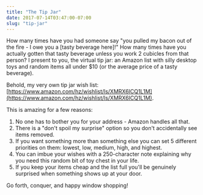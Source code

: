```yaml
---
title: "The Tip Jar"
date: 2017-07-14T03:47:00-07:00
slug: "tip-jar"
---
```


How many times have you had someone say "you pulled my bacon out of the fire - I owe
you a [tasty beverage here]!" How many times have you actually gotten that tasty beverage
unless you work 2 cubicles from that person? I present to you, the virtual tip jar: an
Amazon list with silly desktop toys and random items all under $10 (or the average price
of a tasty beverage).

Behold, my very own tip jar wish list: [https://www.amazon.com/hz/wishlist/ls/XMRX6ICQ1L1M](https://www.amazon.com/hz/wishlist/ls/XMRX6ICQ1L1M).

This is amazing for a few reasons:

1. No one has to bother you for your address - Amazon handles all that.
1. There is a "don't spoil my surprise" option so you don't accidentally see items removed.
1. If you want something more than something else you can set 5 different priorities on them: lowest, low, medium, high, and highest.
1. You can imbue your wishes with a 250-character note explaining why you need this random bit of toy chest in your life.
1. If you keep your items cheap and the list full you'll be genuinely surprised when something shows up at your door.

Go forth, conquer, and happy window shopping!
